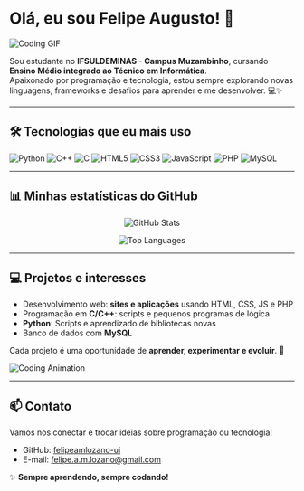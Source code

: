 # Olá, eu sou Felipe Augusto! 👋

![Coding GIF](https://media.giphy.com/media/26FPJGjhefSJuaRhu/giphy.gif)

Sou estudante no **IFSULDEMINAS - Campus Muzambinho**, cursando **Ensino Médio integrado ao Técnico em Informática**.  
Apaixonado por programação e tecnologia, estou sempre explorando novas linguagens, frameworks e desafios para aprender e me desenvolver. 💻✨

---

## 🛠 Tecnologias que eu mais uso

![Python](https://img.shields.io/badge/-Python-3776AB?style=for-the-badge&logo=python&logoColor=white)
![C++](https://img.shields.io/badge/-C++-00599C?style=for-the-badge&logo=c%2B%2B&logoColor=white)
![C](https://img.shields.io/badge/-C-555555?style=for-the-badge&logo=c&logoColor=white)
![HTML5](https://img.shields.io/badge/-HTML5-E34F26?style=for-the-badge&logo=html5&logoColor=white)
![CSS3](https://img.shields.io/badge/-CSS3-1572B6?style=for-the-badge&logo=css3&logoColor=white)
![JavaScript](https://img.shields.io/badge/-JavaScript-F7DF1E?style=for-the-badge&logo=javascript&logoColor=black)
![PHP](https://img.shields.io/badge/-PHP-777BB4?style=for-the-badge&logo=php&logoColor=white)
![MySQL](https://img.shields.io/badge/-MySQL-4479A1?style=for-the-badge&logo=mysql&logoColor=white)

---

## 📊 Minhas estatísticas do GitHub

<p align="center">
  <img src="https://github-readme-stats.vercel.app/api?username=felipeamlozano-ui&show_icons=true&theme=tokyonight&count_private=true&hide_border=true" alt="GitHub Stats" />
</p>

<p align="center">
  <img src="https://github-readme-stats.vercel.app/api/top-langs/?username=felipeamlozano-ui&layout=compact&theme=tokyonight&hide_border=true" alt="Top Languages" />
</p>

---

## 💻 Projetos e interesses

- Desenvolvimento web: **sites e aplicações** usando HTML, CSS, JS e PHP  
- Programação em **C/C++**: scripts e pequenos programas de lógica  
- **Python**: Scripts e aprendizado de bibliotecas novas  
- Banco de dados com **MySQL**  

Cada projeto é uma oportunidade de **aprender, experimentar e evoluir**. 🚀

![Coding Animation](https://media.giphy.com/media/3o7TKtnuHOHHUjR38Y/giphy.gif)

---

## 📫 Contato

Vamos nos conectar e trocar ideias sobre programação ou tecnologia!  

- GitHub: [felipeamlozano-ui](https://github.com/felipeamlozano-ui)  
- E-mail: [felipe.a.m.lozano@gmail.com](mailto:felipe.a.m.lozano@gmail.com)  

✨ **Sempre aprendendo, sempre codando!**

